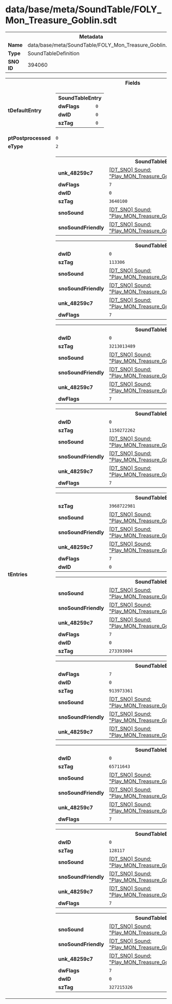 <h1>data/base/meta/SoundTable/FOLY_Mon_Treasure_Goblin.sdt</h1><table><tr><th colspan="100%">Metadata</th></tr><tr><td><b>Name</b></td><td>data/base/meta/SoundTable/FOLY_Mon_Treasure_Goblin.sdt</td></tr><tr><td><b>Type</b></td><td>SoundTableDefinition</td></tr><tr><td><b>SNO ID</b></td><td>394060</td></tr></table>

<table><tr><th colspan="100%">Fields</th></tr><tr><td><b>tDefaultEntry</b></td><td><table><tr><th colspan="100%">SoundTableEntry</th></tr><tr><td><b>dwFlags</b></td><td><code>0</code></td></tr><tr><td><b>dwID</b></td><td><code>0</code></td></tr><tr><td><b>szTag</b></td><td><code>0</code></td></tr></table>

</td></tr><tr><td><b>ptPostprocessed</b></td><td><code>0</code></td></tr><tr><td><b>eType</b></td><td><code>2</code></td></tr><tr><td><b>tEntries</b></td><td><table><tr><th colspan="100%">SoundTableEntry</th></tr><tr><td><b>unk_48259c7</b></td><td><a href="..\Sound\Play_MON_Treasure_Goblin_Flinch_Small_Bag_FOLY_3P.snd.md">[DT_SNO] Sound: "Play_MON_Treasure_Goblin_Flinch_Small_Bag_FOLY_3P"</a></td></tr><tr><td><b>dwFlags</b></td><td><code>7</code></td></tr><tr><td><b>dwID</b></td><td><code>0</code></td></tr><tr><td><b>szTag</b></td><td><code>3640100</code></td></tr><tr><td><b>snoSound</b></td><td><a href="..\Sound\Play_MON_Treasure_Goblin_Flinch_Small_Bag_FOLY_3P.snd.md">[DT_SNO] Sound: "Play_MON_Treasure_Goblin_Flinch_Small_Bag_FOLY_3P"</a></td></tr><tr><td><b>snoSoundFriendly</b></td><td><a href="..\Sound\Play_MON_Treasure_Goblin_Flinch_Small_Bag_FOLY_3P.snd.md">[DT_SNO] Sound: "Play_MON_Treasure_Goblin_Flinch_Small_Bag_FOLY_3P"</a></td></tr></table>


<table><tr><th colspan="100%">SoundTableEntry</th></tr><tr><td><b>dwID</b></td><td><code>0</code></td></tr><tr><td><b>szTag</b></td><td><code>113306</code></td></tr><tr><td><b>snoSound</b></td><td><a href="..\Sound\Play_MON_Treasure_Goblin_Flinch_Medium_Bag_FOLY_3P.snd.md">[DT_SNO] Sound: "Play_MON_Treasure_Goblin_Flinch_Medium_Bag_FOLY_3P"</a></td></tr><tr><td><b>snoSoundFriendly</b></td><td><a href="..\Sound\Play_MON_Treasure_Goblin_Flinch_Medium_Bag_FOLY_3P.snd.md">[DT_SNO] Sound: "Play_MON_Treasure_Goblin_Flinch_Medium_Bag_FOLY_3P"</a></td></tr><tr><td><b>unk_48259c7</b></td><td><a href="..\Sound\Play_MON_Treasure_Goblin_Flinch_Medium_Bag_FOLY_3P.snd.md">[DT_SNO] Sound: "Play_MON_Treasure_Goblin_Flinch_Medium_Bag_FOLY_3P"</a></td></tr><tr><td><b>dwFlags</b></td><td><code>7</code></td></tr></table>


<table><tr><th colspan="100%">SoundTableEntry</th></tr><tr><td><b>dwID</b></td><td><code>0</code></td></tr><tr><td><b>szTag</b></td><td><code>3213013489</code></td></tr><tr><td><b>snoSound</b></td><td><a href="..\Sound\Play_MON_Treasure_Goblin_Footsteps_Run_3P.snd.md">[DT_SNO] Sound: "Play_MON_Treasure_Goblin_Footsteps_Run_3P"</a></td></tr><tr><td><b>snoSoundFriendly</b></td><td><a href="..\Sound\Play_MON_Treasure_Goblin_Footsteps_Run_3P.snd.md">[DT_SNO] Sound: "Play_MON_Treasure_Goblin_Footsteps_Run_3P"</a></td></tr><tr><td><b>unk_48259c7</b></td><td><a href="..\Sound\Play_MON_Treasure_Goblin_Footsteps_Run_3P.snd.md">[DT_SNO] Sound: "Play_MON_Treasure_Goblin_Footsteps_Run_3P"</a></td></tr><tr><td><b>dwFlags</b></td><td><code>7</code></td></tr></table>


<table><tr><th colspan="100%">SoundTableEntry</th></tr><tr><td><b>dwID</b></td><td><code>0</code></td></tr><tr><td><b>szTag</b></td><td><code>1150272262</code></td></tr><tr><td><b>snoSound</b></td><td><a href="..\Sound\Play_MON_Treasure_Goblin_Footsteps_Run_3P.snd.md">[DT_SNO] Sound: "Play_MON_Treasure_Goblin_Footsteps_Run_3P"</a></td></tr><tr><td><b>snoSoundFriendly</b></td><td><a href="..\Sound\Play_MON_Treasure_Goblin_Footsteps_Run_3P.snd.md">[DT_SNO] Sound: "Play_MON_Treasure_Goblin_Footsteps_Run_3P"</a></td></tr><tr><td><b>unk_48259c7</b></td><td><a href="..\Sound\Play_MON_Treasure_Goblin_Footsteps_Run_3P.snd.md">[DT_SNO] Sound: "Play_MON_Treasure_Goblin_Footsteps_Run_3P"</a></td></tr><tr><td><b>dwFlags</b></td><td><code>7</code></td></tr></table>


<table><tr><th colspan="100%">SoundTableEntry</th></tr><tr><td><b>szTag</b></td><td><code>3968722981</code></td></tr><tr><td><b>snoSound</b></td><td><a href="..\Sound\Play_MON_Treasure_Goblin_GetHit_Bag_FOLY_3P.snd.md">[DT_SNO] Sound: "Play_MON_Treasure_Goblin_GetHit_Bag_FOLY_3P"</a></td></tr><tr><td><b>snoSoundFriendly</b></td><td><a href="..\Sound\Play_MON_Treasure_Goblin_GetHit_Bag_FOLY_3P.snd.md">[DT_SNO] Sound: "Play_MON_Treasure_Goblin_GetHit_Bag_FOLY_3P"</a></td></tr><tr><td><b>unk_48259c7</b></td><td><a href="..\Sound\Play_MON_Treasure_Goblin_GetHit_Bag_FOLY_3P.snd.md">[DT_SNO] Sound: "Play_MON_Treasure_Goblin_GetHit_Bag_FOLY_3P"</a></td></tr><tr><td><b>dwFlags</b></td><td><code>7</code></td></tr><tr><td><b>dwID</b></td><td><code>0</code></td></tr></table>


<table><tr><th colspan="100%">SoundTableEntry</th></tr><tr><td><b>snoSound</b></td><td><a href="..\Sound\Play_MON_Treasure_Goblin_Flinch_Large_Bag_FOLY_3P.snd.md">[DT_SNO] Sound: "Play_MON_Treasure_Goblin_Flinch_Large_Bag_FOLY_3P"</a></td></tr><tr><td><b>snoSoundFriendly</b></td><td><a href="..\Sound\Play_MON_Treasure_Goblin_Flinch_Large_Bag_FOLY_3P.snd.md">[DT_SNO] Sound: "Play_MON_Treasure_Goblin_Flinch_Large_Bag_FOLY_3P"</a></td></tr><tr><td><b>unk_48259c7</b></td><td><a href="..\Sound\Play_MON_Treasure_Goblin_Flinch_Large_Bag_FOLY_3P.snd.md">[DT_SNO] Sound: "Play_MON_Treasure_Goblin_Flinch_Large_Bag_FOLY_3P"</a></td></tr><tr><td><b>dwFlags</b></td><td><code>7</code></td></tr><tr><td><b>dwID</b></td><td><code>0</code></td></tr><tr><td><b>szTag</b></td><td><code>273393004</code></td></tr></table>


<table><tr><th colspan="100%">SoundTableEntry</th></tr><tr><td><b>dwFlags</b></td><td><code>7</code></td></tr><tr><td><b>dwID</b></td><td><code>0</code></td></tr><tr><td><b>szTag</b></td><td><code>913973361</code></td></tr><tr><td><b>snoSound</b></td><td><a href="..\Sound\Play_MON_Treasure_Goblin_Idle_Rummage_Bag_FOLY_3P.snd.md">[DT_SNO] Sound: "Play_MON_Treasure_Goblin_Idle_Rummage_Bag_FOLY_3P"</a></td></tr><tr><td><b>snoSoundFriendly</b></td><td><a href="..\Sound\Play_MON_Treasure_Goblin_Idle_Rummage_Bag_FOLY_3P.snd.md">[DT_SNO] Sound: "Play_MON_Treasure_Goblin_Idle_Rummage_Bag_FOLY_3P"</a></td></tr><tr><td><b>unk_48259c7</b></td><td><a href="..\Sound\Play_MON_Treasure_Goblin_Idle_Rummage_Bag_FOLY_3P.snd.md">[DT_SNO] Sound: "Play_MON_Treasure_Goblin_Idle_Rummage_Bag_FOLY_3P"</a></td></tr></table>


<table><tr><th colspan="100%">SoundTableEntry</th></tr><tr><td><b>dwID</b></td><td><code>0</code></td></tr><tr><td><b>szTag</b></td><td><code>65711643</code></td></tr><tr><td><b>snoSound</b></td><td><a href="..\Sound\Play_MON_Treasure_Goblin_Pull_Bag_Metal_FOLY_3P.snd.md">[DT_SNO] Sound: "Play_MON_Treasure_Goblin_Pull_Bag_Metal_FOLY_3P"</a></td></tr><tr><td><b>snoSoundFriendly</b></td><td><a href="..\Sound\Play_MON_Treasure_Goblin_Pull_Bag_Metal_FOLY_3P.snd.md">[DT_SNO] Sound: "Play_MON_Treasure_Goblin_Pull_Bag_Metal_FOLY_3P"</a></td></tr><tr><td><b>unk_48259c7</b></td><td><a href="..\Sound\Play_MON_Treasure_Goblin_Pull_Bag_Metal_FOLY_3P.snd.md">[DT_SNO] Sound: "Play_MON_Treasure_Goblin_Pull_Bag_Metal_FOLY_3P"</a></td></tr><tr><td><b>dwFlags</b></td><td><code>7</code></td></tr></table>


<table><tr><th colspan="100%">SoundTableEntry</th></tr><tr><td><b>dwID</b></td><td><code>0</code></td></tr><tr><td><b>szTag</b></td><td><code>128117</code></td></tr><tr><td><b>snoSound</b></td><td><a href="..\Sound\Play_MON_Treasure_Goblin_Bag_FOLY_Run_3P.snd.md">[DT_SNO] Sound: "Play_MON_Treasure_Goblin_Bag_FOLY_Run_3P"</a></td></tr><tr><td><b>snoSoundFriendly</b></td><td><a href="..\Sound\Play_MON_Treasure_Goblin_Bag_FOLY_Run_3P.snd.md">[DT_SNO] Sound: "Play_MON_Treasure_Goblin_Bag_FOLY_Run_3P"</a></td></tr><tr><td><b>unk_48259c7</b></td><td><a href="..\Sound\Play_MON_Treasure_Goblin_Bag_FOLY_Run_3P.snd.md">[DT_SNO] Sound: "Play_MON_Treasure_Goblin_Bag_FOLY_Run_3P"</a></td></tr><tr><td><b>dwFlags</b></td><td><code>7</code></td></tr></table>


<table><tr><th colspan="100%">SoundTableEntry</th></tr><tr><td><b>snoSound</b></td><td><a href="..\Sound\Play_MON_Treasure_Goblin_Pull_Bag_Cloth_FOLY_3P.snd.md">[DT_SNO] Sound: "Play_MON_Treasure_Goblin_Pull_Bag_Cloth_FOLY_3P"</a></td></tr><tr><td><b>snoSoundFriendly</b></td><td><a href="..\Sound\Play_MON_Treasure_Goblin_Pull_Bag_Cloth_FOLY_3P.snd.md">[DT_SNO] Sound: "Play_MON_Treasure_Goblin_Pull_Bag_Cloth_FOLY_3P"</a></td></tr><tr><td><b>unk_48259c7</b></td><td><a href="..\Sound\Play_MON_Treasure_Goblin_Pull_Bag_Cloth_FOLY_3P.snd.md">[DT_SNO] Sound: "Play_MON_Treasure_Goblin_Pull_Bag_Cloth_FOLY_3P"</a></td></tr><tr><td><b>dwFlags</b></td><td><code>7</code></td></tr><tr><td><b>dwID</b></td><td><code>0</code></td></tr><tr><td><b>szTag</b></td><td><code>327215326</code></td></tr></table>


</td></tr></table>

